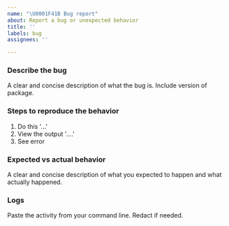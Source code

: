 ```yaml
---
name: "\U0001F41B Bug report"
about: Report a bug or unexpected behavior
title: ''
labels: bug
assignees: ''

---
```


### Describe the bug

A clear and concise description of what the bug is. Include version of package.

### Steps to reproduce the behavior

1. Do this '...'
2. View the output '....'
3. See error

### Expected vs actual behavior

A clear and concise description of what you expected to happen and what actually happened.

### Logs

Paste the activity from your command line. Redact if needed.

